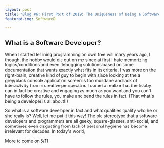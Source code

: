 ```yaml
---
layout: post
title: "Blog #6: First Post of 2019: The Uniqueness of Being a Software Programmer"
featured-img: SoftwareD

---
```

## What is a Software Developer?

When I started learning programming on own free will many years ago, I thought the hobby would die out on me since at first I hate memorizing logics/conditions and even debugging solutions based on some documentation that wants exactly what fits in its criteria. I was more on the right-brain, creative kind of guy to begin with since looking at the a grey/black console application screen is too mundane and lack of interactivity from a creative perspective. I come to realize that the hobby can in fact be creative and engaging as much as you want and you don't have to follow the rules, you make and bend the rules in fact. (That what's being a developer is all about!!)


So what is a software developer in fact and what qualities qualify who he or she really is? Well, let me put it this way! The old stereotype that a software developers and programmers are all geeky, square-glasses, anti-social, and sometimes even disgusting from lack of personal hygiene has become irrelevant for decades.
In today's world,


More to come on 5/11
